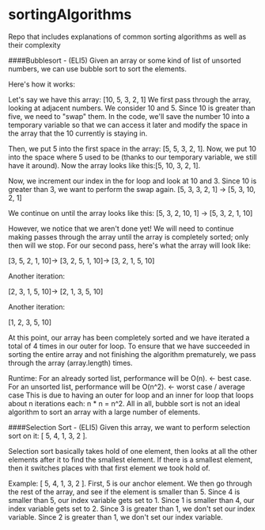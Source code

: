 # sortingAlgorithms
Repo that includes explanations of common sorting algorithms as well as their complexity


####Bubblesort - (ELI5)
Given an array or some kind of list of unsorted numbers, we can use bubble sort to sort the elements.

Here's how it works:

Let's say we have this array: [10, 5, 3, 2, 1]
We first pass through the array, looking at adjacent numbers. 
We consider 10 and 5. Since 10 is greater than five, we need to "swap" them. In the code, we'll save the number 10 into a temporary variable so that we can access it later and modify the space in the array that the 10 currently is staying in. 

Then, we put 5 into the first space in the array: [5, 5, 3, 2, 1]. 
Now, we put 10 into the space where 5 used to be (thanks to our temporary variable, we still have it around). 
Now the array looks like this:[5, 10, 3, 2, 1].

Now, we increment our index in the for loop and look at 10 and 3. Since 10 is greater than 3, we want to perform the swap again.
[5, 3, 3, 2, 1] ->
[5, 3, 10, 2, 1]

We continue on until the array looks like this:
[5, 3, 2, 10, 1] ->
[5, 3, 2, 1, 10]

However, we notice that we aren't done yet!
We will need to continue making passes through the array until the array is completely sorted; only then will we stop. 
For our second pass, here's what the array will look like:

[3, 5, 2, 1, 10]->
[3, 2, 5, 1, 10]->
[3, 2, 1, 5, 10]

Another iteration:

[2, 3, 1, 5, 10]->
[2, 1, 3, 5, 10]

Another iteration:

[1, 2, 3, 5, 10]

At this point, our array has been completely sorted and we have iterated a total of 4 times in our outer for loop. To ensure that we have succeeded in sorting the entire array and not finishing the algorithm prematurely, we pass through the array (array.length) times. 

Runtime:
For an already sorted list, performance will be O(n). <- best case.
For an unsorted list, performance will be O(n^2). <- worst case / average case
This is due to having an outer for loop and an inner for loop that loops about n iterations each: n * n = n^2. 
All in all, bubble sort is not an ideal algorithm to sort an array with a large number of elements. 


####Selection Sort - (ELI5)
Given this array, we want to perform selection sort on it: [ 5, 4, 1, 3, 2 ].

Selection sort basically takes hold of one element, then looks at all the other elements after it to find the smallest element. If there is a smallest element, then it switches places with that first element we took hold of. 

Example:
[ 5, 4, 1, 3, 2 ].
First, 5 is our anchor element. We then go through the rest of the array, and see if the element is smaller than 5. 
Since 4 is smaller than 5, our index variable gets set to 1. 
Since 1 is smaller than 4, our index variable gets set to 2.
Since 3 is greater than 1, we don't set our index variable.
Since 2 is greater than 1, we don't set our index variable. 










